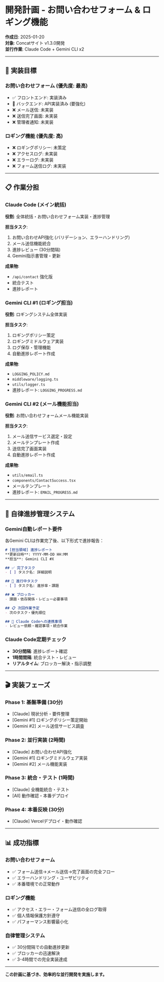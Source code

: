 # 開発計画 - お問い合わせフォーム & ロギング機能

**作成日**: 2025-01-20  
**対象**: Concatサイト v1.3.0開発  
**並行作業**: Claude Code + Gemini CLI x2

---

## 🎯 実装目標

### お問い合わせフォーム (優先度: 最高)
- ✅ フロントエンド: 実装済み
- 🔄 バックエンド: API実装済み (要強化)
- ❌ メール送信: 未実装
- ❌ 送信完了画面: 未実装
- ❌ 管理者通知: 未実装

### ロギング機能 (優先度: 高)
- ❌ ロギングポリシー: 未策定
- ❌ アクセスログ: 未実装
- ❌ エラーログ: 未実装
- ❌ フォーム送信ログ: 未実装

---

## 📋 作業分担

### Claude Code (メイン統括)
**役割**: 全体統括・お問い合わせフォーム実装・進捗管理

**担当タスク**:
1. お問い合わせAPI強化 (バリデーション、エラーハンドリング)
2. メール送信機能統合
3. 進捗レビュー (30分間隔)
4. Gemini指示書管理・更新

**成果物**:
- `/api/contact` 強化版
- 統合テスト
- 進捗レポート

### Gemini CLI #1 (ロギング担当)
**役割**: ロギングシステム全体実装

**担当タスク**:
1. ロギングポリシー策定
2. ロギングミドルウェア実装
3. ログ保存・管理機能
4. 自動進捗レポート作成

**成果物**:
- `LOGGING_POLICY.md`
- `middleware/logging.ts`
- `utils/logger.ts`
- 進捗レポート: `LOGGING_PROGRESS.md`

### Gemini CLI #2 (メール機能担当) 
**役割**: お問い合わせフォームメール機能実装

**担当タスク**:
1. メール送信サービス選定・設定
2. メールテンプレート作成
3. 送信完了画面実装
4. 自動進捗レポート作成

**成果物**:
- `utils/email.ts`
- `components/ContactSuccess.tsx`
- メールテンプレート
- 進捗レポート: `EMAIL_PROGRESS.md`

---

## 🔄 自律進捗管理システム

### Gemini自動レポート要件
各Gemini CLIは作業完了後、以下形式で進捗報告：

```markdown
# [担当領域] 進捗レポート
**更新日時**: YYYY-MM-DD HH:MM  
**担当**: Gemini CLI #X

## ✅ 完了タスク
- [ ] タスク名: 詳細説明

## 🔄 進行中タスク  
- [ ] タスク名: 進捗率・課題

## ❌ ブロッカー
- 課題・依存関係・レビュー必要事項

## 📋 次回作業予定
- 次のタスク・優先順位

## 🤝 Claude Codeへの連携事項
- レビュー依頼・確認事項・統合作業
```

### Claude Code定期チェック
- **30分間隔**: 進捗レポート確認
- **1時間間隔**: 統合テスト・レビュー
- **リアルタイム**: ブロッカー解決・指示調整

---

## 🎬 実装フェーズ

### Phase 1: 基盤準備 (30分)
- [Claude] 現状分析・要件整理
- [Gemini #1] ロギングポリシー策定開始
- [Gemini #2] メール送信サービス調査

### Phase 2: 並行実装 (2時間)
- [Claude] お問い合わせAPI強化
- [Gemini #1] ロギングミドルウェア実装
- [Gemini #2] メール機能実装

### Phase 3: 統合・テスト (1時間)
- [Claude] 全機能統合・テスト
- [All] 動作確認・本番デプロイ

### Phase 4: 本番反映 (30分)
- [Claude] Vercelデプロイ・動作確認

---

## 📊 成功指標

### お問い合わせフォーム
- ✅ フォーム送信→メール送信→完了画面の完全フロー
- ✅ エラーハンドリング・ユーザビリティ
- ✅ 本番環境での正常動作

### ロギング機能
- ✅ アクセス・エラー・フォーム送信の全ログ取得
- ✅ 個人情報保護方針遵守
- ✅ パフォーマンス影響最小化

### 自律管理システム
- ✅ 30分間隔での自動進捗更新
- ✅ ブロッカーの迅速解決
- ✅ 3-4時間での完全実装達成

---

**この計画に基づき、効率的な並行開発を実施します。**